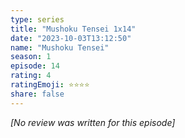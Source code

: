 ```yaml
---
type: series
title: "Mushoku Tensei 1x14"
date: "2023-10-03T13:12:50"
name: "Mushoku Tensei"
season: 1
episode: 14
rating: 4
ratingEmoji: ⭐️⭐️⭐️⭐️
share: false
---
```


_[No review was written for this episode]_
